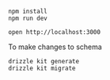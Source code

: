 ```
npm install
npm run dev
```

```
open http://localhost:3000
```

To make changes to schema

```
drizzle kit generate
drizzle kit migrate
```
